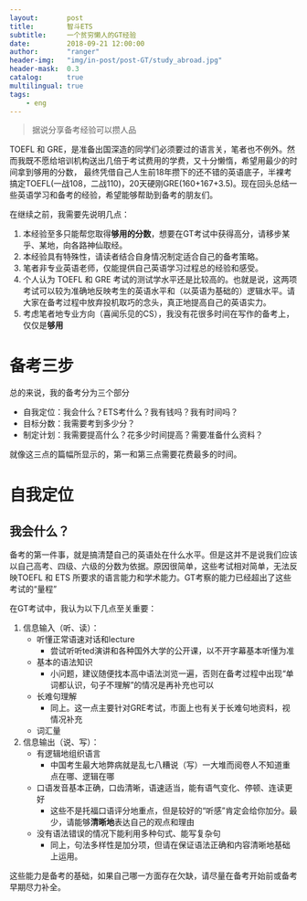 ```yaml
---
layout:       post
title:        智斗ETS
subtitle:     一个贫穷懒人的GT经验
date:         2018-09-21 12:00:00
author:       "ranger"
header-img:   "img/in-post/post-GT/study_abroad.jpg"
header-mask:  0.3
catalog:      true
multilingual: true
tags:
    - eng
---
```

> 据说分享备考经验可以攒人品

TOEFL 和 GRE，是准备出国深造的同学们必须要过的语言关，笔者也不例外。然而我既不愿给培训机构送出几倍于考试费用的学费，又十分懒惰，希望用最少的时间拿到够用的分数， 最终凭借自己人生前18年攒下的还不错的英语底子，半裸考搞定TOEFL(一战108，二战110)，20天硬刚GRE(160+167+3.5)。现在回头总结一些英语学习和备考的经验，希望能够帮助到备考的朋友们。

在继续之前，我需要先说明几点：
1. 本经验至多只能帮您取得**够用的分数**，想要在GT考试中获得高分，请移步某乎、某地，向各路神仙取经。
2. 本经验具有特殊性，请读者结合自身情况制定适合自己的备考策略。
3. 笔者非专业英语老师，仅能提供自己英语学习过程总的经验和感受。
4. 个人认为 TOEFL 和 GRE 考试的测试学水平还是比较高的。也就是说，这两项考试可以较为准确地反映考生的英语水平和（以英语为基础的）逻辑水平。请大家在备考过程中放弃投机取巧的念头，真正地提高自己的英语实力。
5. 考虑笔者地专业方向（喜闻乐见的CS），我没有花很多时间在写作的备考上，仅仅是**够用**
# 备考三步
总的来说，我的备考分为三个部分
* 自我定位：我会什么？ETS考什么？我有钱吗？我有时间吗？
* 目标分数：我需要考到多少分？
* 制定计划：我需要提高什么？花多少时间提高？需要准备什么资料？

就像这三点的篇幅所显示的，第一和第三点需要花费最多的时间。
# 自我定位
## 我会什么？
  备考的第一件事，就是搞清楚自己的英语处在什么水平。但是这并不是说我们应该以自己高考、四级、六级的分数为依据。原因很简单，这些考试相对简单，无法反映TOEFL 和 ETS 所要求的语言能力和学术能力。GT考察的能力已经超出了这些考试的“量程”

  在GT考试中，我认为以下几点至关重要：
  1. 信息输入（听、读）：
        * 听懂正常语速对话和lecture 
            * 尝试听听ted演讲和各种国外大学的公开课，以不开字幕基本听懂为准
        * 基本的语法知识
            * 小问题，建议随便找本高中语法浏览一遍，否则在备考过程中出现“单词都认识，句子不理解”的情况是再补充也可以
        * 长难句理解
            * 同上。这一点主要针对GRE考试，市面上也有关于长难句地资料，视情况补充
        * 词汇量
  2. 信息输出（说、写）：
        * 有逻辑地组织语言
            * 中国考生最大地弊病就是乱七八糟说（写）一大堆而阅卷人不知道重点在哪、逻辑在哪
        * 口语发音基本正确，口齿清晰，语速适当，能有语气变化、停顿、连读更好
            * 这些不是托福口语评分地重点，但是较好的“听感”肯定会给你加分。最少，请能够**清晰地**表达自己的观点和理由
        * 没有语法错误的情况下能利用多种句式、能写复杂句
            * 同上，句法多样性是加分项，但请在保证语法正确和内容清晰地基础上运用。

这些能力是备考的基础，如果自己哪一方面存在欠缺，请尽量在备考开始前或备考早期尽力补全。

